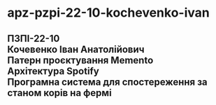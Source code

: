 # apz-pzpi-22-10-kochevenko-ivan  
ПЗПІ-22-10  
Кочевенко Іван Анатолійович  
Патерн проєктування Memento  
Архітектура Spotify  
Програмна система для спостереження за станом корів на фермі
---
